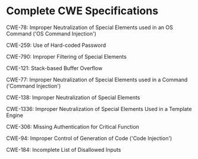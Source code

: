 

# Complete CWE Specifications

CWE-78: Improper Neutralization of Special Elements used in an OS Command ('OS Command Injection')

CWE-259: Use of Hard-coded Password

CWE-790: Improper Filtering of Special Elements

CWE-121: Stack-based Buffer Overflow

CWE-77: Improper Neutralization of Special Elements used in a Command ('Command Injection')

CWE-138: Improper Neutralization of Special Elements

CWE-1336: Improper Neutralization of Special Elements Used in a Template Engine

CWE-306: Missing Authentication for Critical Function

CWE-94: Improper Control of Generation of Code ('Code Injection')

CWE-184: Incomplete List of Disallowed Inputs